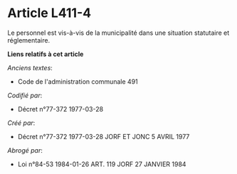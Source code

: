 # Article L411-4

Le personnel est vis-à-vis de la municipalité dans une situation statutaire et réglementaire.

**Liens relatifs à cet article**

_Anciens textes_:

  - Code de l'administration communale 491

_Codifié par_:

  - Décret n°77-372 1977-03-28

_Créé par_:

  - Décret n°77-372 1977-03-28 JORF ET JONC 5 AVRIL 1977

_Abrogé par_:

  - Loi n°84-53 1984-01-26 ART. 119 JORF 27 JANVIER 1984
